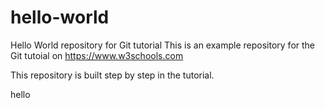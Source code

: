 # hello-world
Hello World repository for Git tutorial
This is an example repository for the Git tutoial on https://www.w3schools.com

This repository is built step by step in the tutorial.

hello
